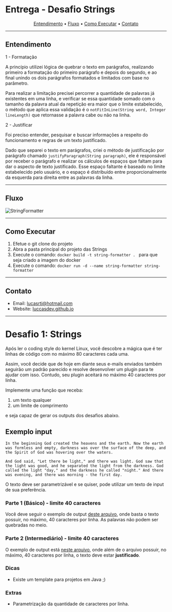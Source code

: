 # Entrega - Desafio Strings

<p align="center">
  <a href="#entendimento">Entendimento</a> •
  <a href="#fluxo">Fluxo</a> •
  <a href="#como-executar">Como Executar</a> •
  <a href="#contato">Contato</a>
</p>

---

## Entendimento

1 - Formatação

A princípio utilizei lógica de quebrar o texto em parágrafos, realizando primeiro a formatação do primeiro parágrafo e depois do segundo, e ao final unindo os dois parágrafos formatados e limitados com base no parâmetro.

Para realizar a limitação precisei percorrer a quantidade de palavras já existentes em uma linha, e verificar se essa quantidade somado com o tamanho da palavra atual da repetição era maior que o limite estabelecido, o método que aplica essa validação é o ``` notFitInLine(String word, Integer lineLength) ``` que retornasse a palavra cabe ou não na linha.

2 - Justificar


Foi preciso entender, pesquisar e buscar informações a respeito do funcionamento e regras de um texto justificado.

Dado que separei o texto em parágrafos, criei o método de justificação por parágrafo chamado ```justifyParagraph(String paragraph)```, ele é responsável por receber o parágrafo e realizar os cálculos de espaços que faltam para dar o aspecto de texto justificado. Esse espaço faltante é baseado no limite estabelecido pelo usuário, e o espaço é distribuído entre proporcionalmente da esquerda para direita entre as palavras da linha.

---

## Fluxo

![StringFormatter](https://i.imgur.com/jIAtXZz.png)

---

## Como Executar

1. Efetue o git clone do projeto
2. Abra a pasta princípal do projeto das Strings
3. Execute o comando: ```docker build -t string-formatter . ``` para que seja criado a imagem do docker
4. Execute o comando: ```docker run -d --name string-formatter string-formatter ```

---

## Contato
- Email: lucasrti@hotmail.com
- Website: [luccasdev.github.io](https://luccasdev.github.io/)

---

# Desafio 1: Strings

Após ler o coding style do kernel Linux, você descobre a mágica que é
ter linhas de código com no máximo 80 caracteres cada uma.

Assim, você decide que de hoje em diante seus e-mails enviados também
seguirão um padrão parecido e resolve desenvolver um plugin para te ajudar
com isso. Contudo, seu plugin aceitará no máximo 40 caracteres por linha.

Implemente uma função que receba:
1. um texto qualquer
2. um limite de comprimento

e seja capaz de gerar os outputs dos desafios abaixo.

## Exemplo input

`In the beginning God created the heavens and the earth. Now the earth was formless and empty, darkness was over the surface of the deep, and the Spirit of God was hovering over the waters.`

`And God said, "Let there be light," and there was light. God saw that the light was good, and he separated the light from the darkness. God called the light "day," and the darkness he called "night." And there was evening, and there was morning - the first day.`

O texto deve ser parametrizável e se quiser, pode utilizar um texto de input de sua preferência.

### Parte 1 (Básico) - limite 40 caracteres
Você deve seguir o exemplo de output [deste arquivo](https://github.com/idwall/desafios/blob/master/strings/output_parte1.txt), onde basta o texto possuir, no máximo, 40 caracteres por linha. As palavras não podem ser quebradas no meio.

### Parte 2 (Intermediário) - limite 40 caracteres
O exemplo de output está [neste arquivo](https://github.com/idwall/desafios/blob/master/strings/output-parte2.txt), onde além de o arquivo possuir, no máximo, 40 caracteres por linha, o texto deve estar **justificado**.

### Dicas
- Existe um template para projetos em Java ;)

### Extras

- Parametrização da quantidade de caracteres por linha.
